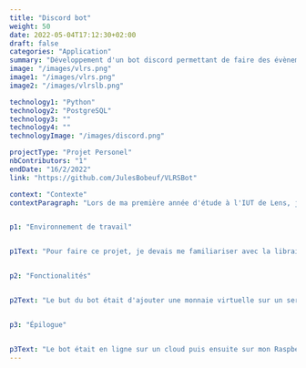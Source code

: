 ```yaml
---
title: "Discord bot"
weight: 50
date: 2022-05-04T17:12:30+02:00
draft: false
categories: "Application"
summary: "Développement d'un bot discord permettant de faire des évènements communautaires"
image: "/images/vlrs.png"
image1: "/images/vlrs.png"
image2: "/images/vlrslb.png"

technology1: "Python"
technology2: "PostgreSQL"
technology3: ""
technology4: ""
technologyImage: "/images/discord.png"

projectType: "Projet Personel"
nbContributors: "1"
endDate: "16/2/2022"
link: "https://github.com/JulesBobeuf/VLRSBot"

context: "Contexte"
contextParagraph: "Lors de ma première année d'étude à l'IUT de Lens, j'ai appris Python ainsi que la base de données PostgreSQL. Pendant les vacances de février, j'ai donc voulu utiliser mes connaissances dans un projet concret."


p1: "Environnement de travail"


p1Text: "Pour faire ce projet, je devais me familiariser avec la libraire Python psycopg2 qui me permettait de gérer la base de données, ainsi que les librairies Python pour faire un bot discord. Le projet n'était pas long en lui-même, mais il m'a fallu beaucoup de temps pour faire fonctionner chaque fonctionnalité, car il y avait beaucoup de bugs avec la base de données reliée à Python."


p2: "Fonctionalités"


p2Text: "Le but du bot était d'ajouter une monnaie virtuelle sur un serveur que l'on pouvait gagner en gagnant des événements communautaires. Un membre du staff pouvait donner de l'argent aux gagnants via une commande réservée. Après avoir gagné un certain montant, l'utilisateur pouvait s'acheter un rôle dans le serveur."


p3: "Épilogue"


p3Text: "Le bot était en ligne sur un cloud puis ensuite sur mon Raspberry PI. Je n'ai pas eu l'occasion de beaucoup l'utiliser, mais c'était quand même un super projet sur lequel travailler. J'ai pu apprendre beaucoup de choses, notamment comment utiliser async et await en Python, et comment utiliser une base de données dans un langage de programmation."
---
```

